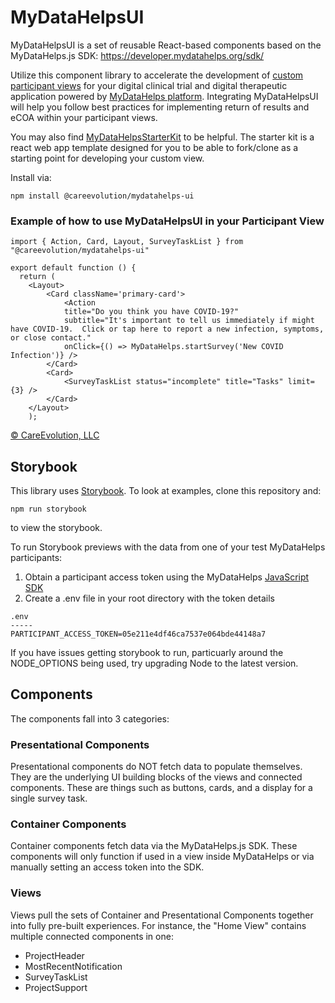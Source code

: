 # MyDataHelpsUI

MyDataHelpsUI is a set of reusable React-based components based on the MyDataHelps.js SDK: https://developer.mydatahelps.org/sdk/

Utilize this component library to accelerate the development of [custom participant views](https://developer.mydatahelps.org/views/) for your digital clinical trial and digital therapeutic application powered by [MyDataHelps platform](https://careevolution.com/mydatahelps/). Integrating MyDataHelpsUI will help you follow best practices for implementing return of results and eCOA within your participant views.

You may also find [MyDataHelpsStarterKit](https://github.com/CareEvolution/MyDataHelpsStarterKit) to be helpful. The starter kit is a react web app template designed for you to be able to fork/clone as a starting point for developing your custom view.

Install via:

```npm install @careevolution/mydatahelps-ui```

### Example of how to use MyDataHelpsUI in your Participant View
```
import { Action, Card, Layout, SurveyTaskList } from "@careevolution/mydatahelps-ui"

export default function () {
  return (
    <Layout>
        <Card className='primary-card'>
            <Action
            title="Do you think you have COVID-19?"
            subtitle="It's important to tell us immediately if might have COVID-19.  Click or tap here to report a new infection, symptoms, or close contact."
            onClick={() => MyDataHelps.startSurvey('New COVID Infection')} />
        </Card>
        <Card>
            <SurveyTaskList status="incomplete" title="Tasks" limit={3} />
        </Card>
    </Layout>
    );
```


[© CareEvolution, LLC](https://developer.mydatahelps.org)

## Storybook

This library uses [Storybook](https://storybook.js.org/).  To look at examples, clone this repository and:

```npm run storybook```

to view the storybook.

To run Storybook previews with the data from one of your test MyDataHelps participants:
1. Obtain a participant access token using the MyDataHelps [JavaScript SDK](https://developer.mydatahelps.org/sdk/participant_tokens.html) 
2. Create a .env file in your root directory with the token details

```
.env
-----
PARTICIPANT_ACCESS_TOKEN=05e211e4df46ca7537e064bde44148a7 
```

If you have issues getting storybook to run, particuarly around the NODE_OPTIONS being used, try upgrading Node to the latest version.

## Components

The components fall into 3 categories:

### Presentational Components

Presentational components do NOT fetch data to populate themselves.  They are the underlying UI building blocks of the views and connected components.  These are things such as buttons, cards, and a display for a single survey task.

### Container Components

Container components fetch data via the MyDataHelps.js SDK.  These components will only function if used in a view inside MyDataHelps or via manually setting an access token into the SDK.  

### Views

Views pull the sets of Container and Presentational Components together into fully pre-built experiences.  For instance, the "Home View" contains multiple connected components in one:

- ProjectHeader
- MostRecentNotification
- SurveyTaskList
- ProjectSupport